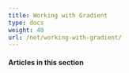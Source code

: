 ```yaml
---
title: Working with Gradient
type: docs
weight: 40
url: /net/working-with-gradient/
---
```


#### **Articles in this section**
